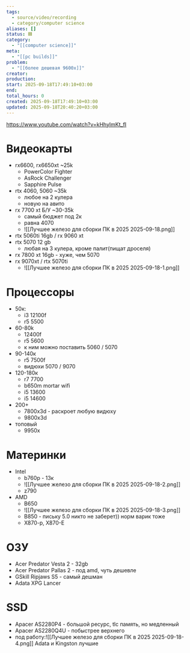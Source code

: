 ```yaml
---
tags:
  - source/video/recording
  - category/computer science
aliases: []
status: 🟦
category:
  - "[[computer science]]"
meta:
  - "[[pc builds]]"
problem:
  - "[[более дешевая 9600х]]"
creator: 
production: 
start: 2025-09-18T17:49:10+03:00
end: 
total_hours: 0
created: 2025-09-18T17:49:10+03:00
updated: 2025-09-18T20:40:20+03:00
---
```


https://www.youtube.com/watch?v=kHhylmKt_fI
# Видеокарты

- rx6600, rx6650xt ~25k
	- PowerColor Fighter
	- AsRock Challenger
	- Sapphire Pulse
- rtx 4060, 5060 ~35k
	- любое на 2 кулера
	- новую на авито
- rx 7700 xt Б/У ~30-35k
	- самый бюджет под 2к
	- равна 4070
	- ![[Лучшее железо для сборки ПК в 2025 2025-09-18.png]]
- rtx 5060ti 16gb / rx 9060 xt
- rtx 5070 12 gb
	- любая на 3 кулера, кроме палит(пищат дроселя)
- rx 7800 xt 16gb - хуже, чем 5070
- rx 9070xt / rtx 5070ti
	- ![[Лучшее железо для сборки ПК в 2025 2025-09-18-1.png]]
# Процессоры
- 50к:
	- i3 12100f
	- r5 5500
- 60-80k
	- 12400f
	- r5 5600
	- к ним можно поставить 5060 / 5070
- 90-140к
	- r5 7500f
	- видюхи 5070 / 9070
- 120-180к
	- r7 7700
	- b650m mortar wifi
	- i5 13600
	- i5 14600
- 200+
	- 7800x3d - раскроет любую видюху
	- 9800x3d
- топовый
	- 9950x
# Материнки
- Intel
	- b760p - 13к
	- ![[Лучшее железо для сборки ПК в 2025 2025-09-18-2.png]]
	- z790
- AMD
	- B650
	- ![[Лучшее железо для сборки ПК в 2025 2025-09-18-3.png]]
	- B850 - письку 5.0 никто не заберет)) норм варик тоже
	- X870-p, X870-E
# ОЗУ
- Acer Predator Vesta 2 - 32gb
- Acer Predator Pallas 2 - под amd, чуть дешевле
- GSkill Ripjaws S5 - самый дешман
- Adata XPG Lancer
# SSD
- Apacer AS2280P4 - большой ресурс, tlc память, но медленный
- Apacer AS2280Q4U - побыстрее верхнего
- под работу:![[Лучшее железо для сборки ПК в 2025 2025-09-18-4.png]] Adata и Kingston лучшие
